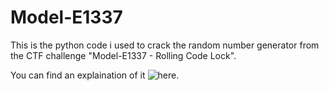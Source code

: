 # Model-E1337
This is the python code i used to crack the random number generator from the CTF challenge "Model-E1337 - Rolling Code Lock".

You can find an explaination of it ![here](http://www.q-reous.com/tutorials-and-writeups/hacker101%20writeups/model-e1337/).
